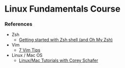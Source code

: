 # Linux Fundamentals Course

### References
* Zsh
  * [Getting started with Zsh shell (and Oh My Zsh)](https://blog.codefor.cash/2020/04/19/so-long-and-thanks-for-all-the-zsh/)
* Vim
  * [7 Vim Tips](https://www.freecodecamp.org/news/7-vim-tips-that-changed-my-life/)
* Linux / Mac OS
  * [Linux/Mac Tutorials with Corey Schafer](https://www.youtube.com/watch?v=j6vKLJxAKfw&list=PL-osiE80TeTvGhHkpvfmKWOiIPF8UVy6c)
